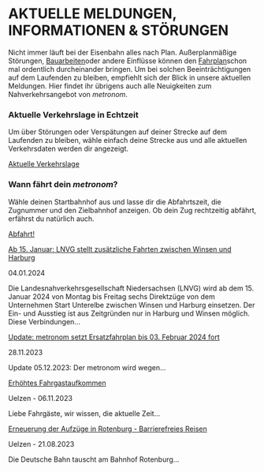 AKTUELLE MELDUNGEN, INFORMATIONEN & STÖRUNGEN
==========

Nicht immer läuft bei der Eisenbahn alles nach Plan. Außerplanmäßige Störungen, [Bauarbeiten](https://www.der-metronom.de/fahrplan/baustellen-uebersicht/)oder andere Einflüsse können den [Fahrplan](https://www.der-metronom.de/fahrplan/regelfahrplan/)schon mal ordentlich durcheinander bringen. Um bei solchen Beeinträchtigungen auf dem Laufenden zu bleiben, empfiehlt sich der Blick in unsere aktuellen Meldungen. Hier findet ihr übrigens auch alle Neuigkeiten zum Nahverkehrsangebot von *metronom*.

### Aktuelle Verkehrslage in Echtzeit ###

Um über Störungen oder Verspätungen auf deiner Strecke auf dem Laufenden zu bleiben, wähle einfach deine Strecke aus und alle aktuellen Verkehrsdaten werden dir angezeigt.

[Aktuelle Verkehrslage](https://www.der-metronom.de/fahrplan/aktuelle-verkehrslage/)

### Wann fährt dein *metronom*? ###

Wähle deinen Startbahnhof aus und lasse dir die Abfahrtszeit, die Zugnummer und den Zielbahnhof anzeigen. Ob dein Zug rechtzeitig abfährt, erfährst du natürlich auch.

[Abfahrt!](https://www.der-metronom.de/fahrplan/wann-faehrt-mein-metronom/)

[Ab 15. Januar: LNVG stellt zusätzliche Fahrten zwischen Winsen und Harburg](https://www.der-metronom.de/aktuell/lnvg-stellt-zusaetzliche-fahrten-zwischen-winsen-und-harburg/)

 04.01.2024

 Die Landesnahverkehrsgesellschaft Niedersachsen (LNVG) wird ab dem 15. Januar 2024 von Montag bis Freitag sechs Direktzüge von dem Unternehmen Start Unterelbe zwischen Winsen und Harburg einsetzen. Der Ein- und Ausstieg ist aus Zeitgründen nur in Harburg und Winsen möglich.
Diese Verbindungen...

[Update: metronom setzt Ersatzfahrplan bis 03. Februar 2024 fort](https://www.der-metronom.de/aktuell/ersatzfahrplan/)

 28.11.2023

Update 05.12.2023:
Der metronom wird wegen...

[Erhöhtes Fahrgastaufkommen](https://www.der-metronom.de/aktuell/hohes-fahrgastaufkommen/)

 Uelzen - 06.11.2023

Liebe Fahrgäste,
wir wissen, die aktuelle Zeit...

[Erneuerung der Aufzüge in Rotenburg - Barrierefreies Reisen](https://www.der-metronom.de/aktuell/erneuerung-der-aufzuege-in-rotenburg-barrierefreies-reisen/)

 Uelzen - 21.08.2023

Die Deutsche Bahn tauscht am Bahnhof Rotenburg...
